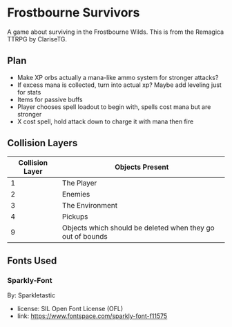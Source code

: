 # Frostbourne Survivors
A game about surviving in the Frostbourne Wilds. This is from the Remagica TTRPG by ClariseTG.

## Plan
- Make XP orbs actually a mana-like ammo system for stronger attacks?
- If excess mana is collected, turn into actual xp? Maybe add leveling just for stats
- Items for passive buffs
- Player chooses spell loadout to begin with, spells cost mana but are stronger
- X cost spell, hold attack down to charge it with mana then fire

## Collision Layers

| Collision Layer | Objects Present                                            |
| --------------- | ---------------------------------------------------------- |
| 1               | The Player                                                 |
| 2               | Enemies                                                    |
| 3               | The Environment                                            |
| 4               | Pickups                                                    |
| 9               | Objects which should be deleted when they go out of bounds |


## Fonts Used
### Sparkly-Font
By: Sparkletastic
- license: SIL Open Font License (OFL)
- link: https://www.fontspace.com/sparkly-font-f11575